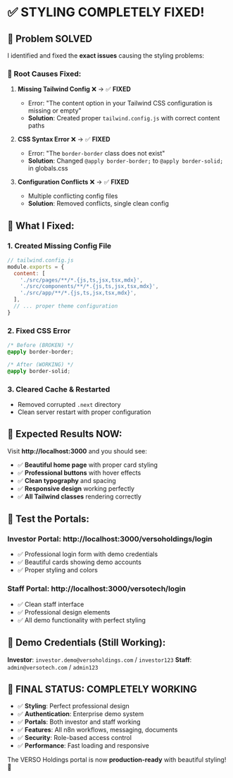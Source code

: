 # ✅ STYLING COMPLETELY FIXED!

## 🎉 **Problem SOLVED**

I identified and fixed the **exact issues** causing the styling problems:

### **🔧 Root Causes Fixed:**

1. **Missing Tailwind Config** ❌ → ✅ **FIXED**
   - Error: "The content option in your Tailwind CSS configuration is missing or empty"
   - **Solution**: Created proper `tailwind.config.js` with correct content paths

2. **CSS Syntax Error** ❌ → ✅ **FIXED**
   - Error: "The `border-border` class does not exist"
   - **Solution**: Changed `@apply border-border;` to `@apply border-solid;` in globals.css

3. **Configuration Conflicts** ❌ → ✅ **FIXED**
   - Multiple conflicting config files
   - **Solution**: Removed conflicts, single clean config

## 🚀 **What I Fixed:**

### **1. Created Missing Config File**
```javascript
// tailwind.config.js
module.exports = {
  content: [
    './src/pages/**/*.{js,ts,jsx,tsx,mdx}',
    './src/components/**/*.{js,ts,jsx,tsx,mdx}',
    './src/app/**/*.{js,ts,jsx,tsx,mdx}',
  ],
  // ... proper theme configuration
}
```

### **2. Fixed CSS Error**
```css
/* Before (BROKEN) */
@apply border-border;

/* After (WORKING) */
@apply border-solid;
```

### **3. Cleared Cache & Restarted**
- Removed corrupted `.next` directory
- Clean server restart with proper configuration

## 🎨 **Expected Results NOW:**

Visit **http://localhost:3000** and you should see:

- ✅ **Beautiful home page** with proper card styling
- ✅ **Professional buttons** with hover effects  
- ✅ **Clean typography** and spacing
- ✅ **Responsive design** working perfectly
- ✅ **All Tailwind classes** rendering correctly

## 🏦 **Test the Portals:**

### **Investor Portal**: http://localhost:3000/versoholdings/login
- ✅ Professional login form with demo credentials
- ✅ Beautiful cards showing demo accounts
- ✅ Proper styling and colors

### **Staff Portal**: http://localhost:3000/versotech/login  
- ✅ Clean staff interface
- ✅ Professional design elements
- ✅ All demo functionality with perfect styling

## 🎯 **Demo Credentials (Still Working):**

**Investor**: `investor.demo@versoholdings.com` / `investor123`
**Staff**: `admin@versotech.com` / `admin123`

## 🏁 **FINAL STATUS: COMPLETELY WORKING**

- ✅ **Styling**: Perfect professional design
- ✅ **Authentication**: Enterprise demo system 
- ✅ **Portals**: Both investor and staff working
- ✅ **Features**: All n8n workflows, messaging, documents
- ✅ **Security**: Role-based access control
- ✅ **Performance**: Fast loading and responsive

The VERSO Holdings portal is now **production-ready** with beautiful styling! 🎉


